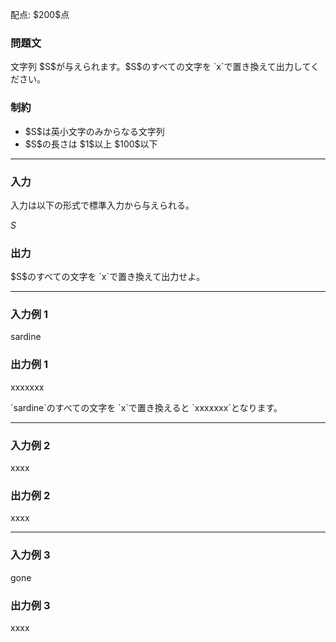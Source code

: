 
<div>

<span>

<span>

<p>
配点: $200$点
</p>

<div>

<section>

### **問題文**

<p>
文字列 $S$が与えられます。$S$のすべての文字を `x`で置き換えて出力してください。
</p>

</section>

</div>

<div>

<section>

### **制約**

<ul>

<li>
$S$は英小文字のみからなる文字列
</li>

<li>
$S$の長さは $1$以上 $100$以下
</li>

</ul>

</section>

</div>

---

<div>

<div>

<section>

### **入力**

<p>
入力は以下の形式で標準入力から与えられる。
</p>

<div>

$S$
</div>

</section>

</div>

<div>

<section>

### **出力**

<p>
$S$のすべての文字を `x`で置き換えて出力せよ。
</p>

</section>

</div>

</div>

---

<div>

<section>

### **入力例 1**

<div>

sardine

</div>

</section>

</div>

<div>

<section>

### **出力例 1**

<div>

xxxxxxx

</div>

<p>
`sardine`のすべての文字を `x`で置き換えると `xxxxxxx`となります。
</p>

</section>

</div>

---

<div>

<section>

### **入力例 2**

<div>

xxxx

</div>

</section>

</div>

<div>

<section>

### **出力例 2**

<div>

xxxx

</div>

</section>

</div>

---

<div>

<section>

### **入力例 3**

<div>

gone

</div>

</section>

</div>

<div>

<section>

### **出力例 3**

<div>

xxxx

</div>

</section>

</div>

</span>

</span>

</div>
